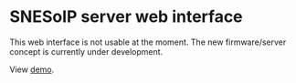 # SNESoIP server web interface #

This web interface is not usable at the moment.  The new firmware/server
concept is currently under development.

View [demo](https://snesoip.mupfelofen.de/demo/).
